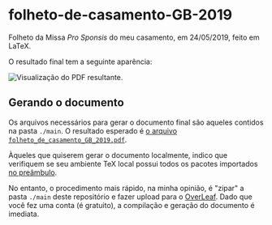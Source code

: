 # folheto-de-casamento-GB-2019

Folheto da Missa *Pro Sponsis* do meu casamento, em 24/05/2019, feito em LaTeX.

O resultado final tem a seguinte aparência:

![Visualização do PDF resultante.](./resources/scrolling.gif)

## Gerando o documento

Os arquivos necessários para gerar o documento final são aqueles contidos na pasta `./main`. O resultado esperado é [o arquivo `folheto_de_casamento_GB_2019.pdf`](./folheto_de_casamento_GB_2019.pdf).

Àqueles que quiserem gerar o documento localmente, indico que verifiquem se seu ambiente TeX local possui todos os pacotes importados [no preâmbulo](./main/preamble.tex).

No entanto, o procedimento mais rápido, na minha opinião, é "zipar" a pasta `./main` deste repositório e fazer upload para o [OverLeaf](www.overleaf.com). Dado que você fez uma conta (é gratuito), a compilação e geração do documento é imediata.
